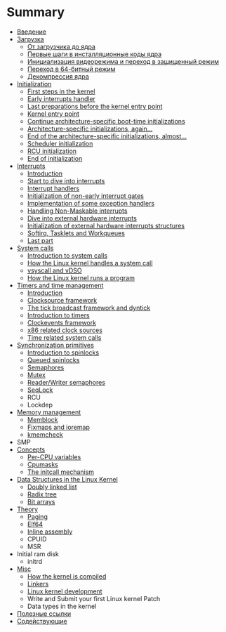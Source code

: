 # Summary

* [Введение](README.md)
* [Загрузка](Booting/README.md)
   * [От загрузчика до ядра](Booting/linux-bootstrap-1.md)
   * [Первые шаги в инсталляционные коды ядра](Booting/linux-bootstrap-2.md)
   * [Инициализация видеорежима и переход в защищенный режим](Booting/linux-bootstrap-3.md)
   * [Переход в 64-битный режим](Booting/linux-bootstrap-4.md)
   * [Декомпрессия ядра](Booting/linux-bootstrap-5.md)
* [Initialization](Initialization/README.md)
   * [First steps in the kernel](Initialization/linux-initialization-1.md)
   * [Early interrupts handler](Initialization/linux-initialization-2.md)
   * [Last preparations before the kernel entry point](Initialization/linux-initialization-3.md)
   * [Kernel entry point](Initialization/linux-initialization-4.md)
   * [Continue architecture-specific boot-time initializations](Initialization/linux-initialization-5.md)
   * [Architecture-specific initializations, again...](Initialization/linux-initialization-6.md)
   * [End of the architecture-specific initializations, almost...](Initialization/linux-initialization-7.md)
   * [Scheduler initialization](Initialization/linux-initialization-8.md)
   * [RCU initialization](Initialization/linux-initialization-9.md)
   * [End of initialization](Initialization/linux-initialization-10.md)
* [Interrupts](interrupts/README.md)
   * [Introduction](interrupts/interrupts-1.md)
   * [Start to dive into interrupts](interrupts/interrupts-2.md)
   * [Interrupt handlers](interrupts/interrupts-3.md)
   * [Initialization of non-early interrupt gates](interrupts/interrupts-4.md)
   * [Implementation of some exception handlers](interrupts/interrupts-5.md)
   * [Handling Non-Maskable interrupts](interrupts/interrupts-6.md)
   * [Dive into external hardware interrupts](interrupts/interrupts-7.md)
   * [Initialization of external hardware interrupts structures](interrupts/interrupts-8.md)
   * [Softirq, Tasklets and Workqueues](interrupts/interrupts-9.md)
   * [Last part](interrupts/interrupts-10.md)
* [System calls](SysCall/README.md)
   * [Introduction to system calls](SysCall/syscall-1.md)
   * [How the Linux kernel handles a system call](SysCall/syscall-2.md)
   * [vsyscall and vDSO](SysCall/syscall-3.md)
   * [How the Linux kernel runs a program](SysCall/syscall-4.md)
* [Timers and time management](Timers/README.md)
   * [Introduction](Timers/timers-1.md)
   * [Clocksource framework](Timers/timers-2.md)
   * [The tick broadcast framework and dyntick](Timers/timers-3.md)
   * [Introduction to timers](Timers/timers-4.md)
   * [Clockevents framework](Timers/timers-5.md)
   * [x86 related clock sources](Timers/timers-6.md)
   * [Time related system calls](Timers/timers-7.md)
* [Synchronization primitives](SyncPrim/README.md)
   * [Introduction to spinlocks](SyncPrim/sync-1.md)
   * [Queued spinlocks](SyncPrim/sync-2.md)
   * [Semaphores](SyncPrim/sync-3.md)
   * [Mutex](SyncPrim/sync-4.md)
   * [Reader/Writer semaphores](SyncPrim/sync-5.md)
   * [SeqLock](SyncPrim/sync-6.md)
   * RCU
   * Lockdep
* [Memory management](mm/README.md)
   * [Memblock](mm/linux-mm-1.md)
   * [Fixmaps and ioremap](mm/linux-mm-2.md)
   * [kmemcheck](mm/mm-3.md)
* SMP
* [Concepts](Concepts/README.md)
   * [Per-CPU variables](Concepts/per-cpu.md)
   * [Cpumasks](Concepts/cpumask.md)
   * [The initcall mechanism](Concepts/initcall.md)
* [Data Structures in the Linux Kernel](DataStructures/README.md)
   * [Doubly linked list](DataStructures/dlist.md)
   * [Radix tree](DataStructures/radix-tree.md)
   * [Bit arrays](DataStructures/bitmap.md)
* [Theory](Theory/README.md)
   * [Paging](Theory/Paging.md)
   * [Elf64](Theory/ELF.md)
   * [Inline assembly](Theory/asm.md)
   * CPUID
   * MSR
* Initial ram disk
   * initrd
* [Misc](Misc/README.md)
   * [How the kernel is compiled](Misc/how_kernel_compiled.md)
   * [Linkers](Misc/linkers.md)
   * [Linux kernel development](Misc/contribute.md)
   * Write and Submit your first Linux kernel Patch
   * Data types in the kernel
* [Полезные ссылки](LINKS.md)
* [Содействующие](contributors.md)

